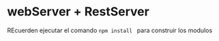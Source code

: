 # webServer + RestServer
REcuerden ejecutar el comando
``` npm install  ```
para construir los modulos 